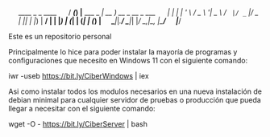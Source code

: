 &nbsp;&nbsp;&nbsp;&nbsp;   ____ _ _               ____
&nbsp;&nbsp;&nbsp;&nbsp;  / ___(_) |__   ___ _ __| __ )  __ _  __ _  ___
&nbsp;&nbsp;&nbsp;&nbsp; | |   | | '_ \ / _ \ '__|  _ \ / _` |/ _` |/ _ \
&nbsp;&nbsp;&nbsp;&nbsp; | |___| | |_) |  __/ |  | |_) | (_| | (_| | (_) |
&nbsp;&nbsp;&nbsp;&nbsp;  \____|_|_.__/ \___|_|  |____/ \__,_|\__, |\___/
&nbsp;&nbsp;&nbsp;&nbsp;                                      |___/

Este es un repositorio personal

Principalmente lo hice para poder instalar la mayoría de programas y configuraciones que necesito en Windows 11 con el siguiente comando:

iwr -useb https://bit.ly/CiberWindows | iex

Asi como instalar todos los modulos necesarios en una nueva instalación de debian minimal para cualquier servidor de pruebas o producción que pueda llegar a necesitar con el siguiente comando:

wget -O - https://bit.ly/CiberServer | bash
